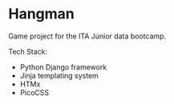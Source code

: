 # Hangman

Game project for the ITA Júnior data bootcamp.

Tech Stack:
- Python Django framework
- Jinja templating system
- HTMx
- PicoCSS
